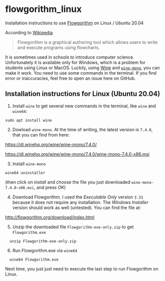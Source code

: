 # flowgorithm_linux
Installation instructions to use [Flowgorithm](http://flowgorithm.org) on Linux / Ubuntu 20.04

According to [Wikipedia](https://en.wikipedia.org/wiki/Flowgorithm)
> Flowgorithm is a graphical authoring tool which allows users to write and execute programs using flowcharts.

It is sometimes used in schools to introduce computer science. Unfortunately it is available only for Windows, which is a problem for students using Linux or MacOS. Luckily, using [Wine](https://winehq.org) and [`wine-mono`](https://wiki.winehq.org/Mono), you can make it work. You need to use some commands in the terminal. If you find error or inaccuracies, feel free to open an issue here on GitHub.

## Installation instructions for Linux (Ubuntu 20.04)

1. Install `wine` to get several new commands in the terminal, like `wine` and `wine64`:
```
sudo apt install wine
```


2. Dowload `wine-mono`. At the time of writing, the latest version is `7.4.0`, that you can find from here:

  https://dl.winehq.org/wine/wine-mono/7.4.0/
  
  https://dl.winehq.org/wine/wine-mono/7.4.0/wine-mono-7.4.0-x86.msi

3. Install `wine-mono`
```
wine64 uninstaller
```
(then click on *install* and choose the file you just downloaded `wine-mono-7.4.0-x86.msi`, and press *OK*)

4. Download Flowgorithm. I used the *Executable Only* version `3.31` because it does not require any installation. The *Windows Installer* version should work as well (untested). You can find the file at:

http://flowgorithm.org/download/index.html


5. Unzip the downloaded file `Flowgorithm-exe-only.zip` to get `Flowgorithm.exe`
```
  unzip Flowgorithm-exe-only.zip
```

6. Run Flowgorithm.exe via `wine64`
```
  wine64 Flowgorithm.exe
```

Next time, you just just need to execute the last step to run Flowgorithm on Linux.
